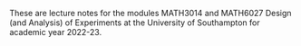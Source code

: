 These are lecture notes for the modules MATH3014 and MATH6027 Design (and Analysis) of Experiments at the University of Southampton for academic year 2022-23. 
